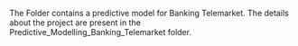 The Folder contains a predictive model for Banking Telemarket.
The details about the project are present in the Predictive_Modelling_Banking_Telemarket folder. 
